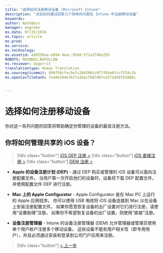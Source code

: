 ```yaml
---
title: "选择如何注册移动设备 |Microsoft Intune"
description: "决定如何通过回答几个简单的问题在 Intune 中注册移动设备"
keywords: 
author: NathBarn
manager: angrobe
ms.date: 07/25/2016
ms.topic: article
ms.prod: 
ms.service: 
ms.technology: 
ms.assetid: ed9250aa-e894-4eac-92b8-5f1a3748e255
ROBOTS: NOINDEX,NOFOLLOW
ms.reviewer: dagerrit
translationtype: Human Translation
ms.sourcegitcommit: 899f50cfec9e7c20d2981c077f93e0fccf37dc2b
ms.openlocfilehash: fea9e10de761fa1bacfb87d07ce571d40f8286bc


---
```

# 选择如何注册移动设备

你对这一系列问题的回答将帮助确定你管理的设备的最佳注册方法。


## **你将如何管理共享的 iOS 设备？**

  > [!div class="button"]
  [iOS DEP 注册 >](/intune/deploy-use/ios-device-enrollment-program-in-microsoft-intune)
  > [!div class="button"]
  [iOS 直接注册 >](/intune/deploy-use/ios-direct-enrollment-in-microsoft-intune)
  > [!div class="button"]
  [DEM 注册 >](/intune/deploy-use/enroll-corporate-owned-devices-with-the-device-enrollment-manager-in-microsoft-intune)

  - **Apple 的设备注册计划 (DEP)** - 通过 DEP 购买或管理的 iOS 设备可以面向注册配置文件。 当用户第一次开启他们的设备时，设备将下载 DEP 配置文件，并使用配置文件 DEP 进行注册。

  - **Mac 上的 Apple Configurator** - Apple Configurator 是在 Mac PC 上运行的 Apple 应用程序。 你可以使用 USB 电缆将 iOS 设备连接到 Mac 以在设备上安装注册配置文件。 如果你愿意恢复设备的出厂设置对它们进行注册，请使用“设置助理”注册。 如果你不希望恢复设备的出厂设置，则使用“直接”注册。

  - **设备注册管理器** - Intune 的设备注册管理器 (DEM) 允许管理器或管理员使用单个用户帐户注册多个移动设备。 这些设备不能有用户相关性（即专用用户），并且必须通过安装和登录到公司门户应用来注册。

  > [!div class="button"]
  [< 上一步](choose-how-to-enroll-devices3.md)



<!--HONumber=Sep16_HO2-->


